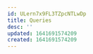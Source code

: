 ```yaml
---
id: ULern7x9FL3TZpcNTLwDp
title: Queries
desc: ''
updated: 1641691574209
created: 1641691574209
---
```


